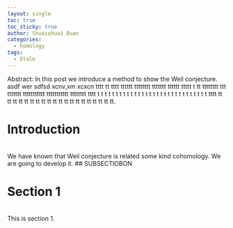```yaml
---
layout: single
toc: true
toc_sticky: true
author: Shuaishuai Duan
categories: 
  - homology
tags:
  - Etale
---
```


Abstract: In this post we introduce a method to show the Weil conjecture. asdf wer sdfsd xcnv,xm xcxcn tttt tt tttt tttttt tttttttt ttttttt tttttt ttttt t tt tttttttt ttt ttttttt ttttttttttt ttttttttttt tttttttt tttt t t t t t t t t t t t t t t t t t t t t t t t t t t t t t t tttt tt tt tt tt tt tt tt tt tt tt tt tt tt tt tt tt tt tt tt tt.

# Introduction
<br>
  We have known that Weil conjecture is related some kind cohomology. We are going to develop it.
  ## SUBSECTIOBON

# Section 1
<br>
This is section 1.
